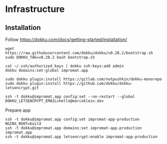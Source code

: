 # Infrastructure

## Installation

Follow https://dokku.com/docs/getting-started/installation/

```
wget https://raw.githubusercontent.com/dokku/dokku/v0.28.2/bootstrap.sh
sudo DOKKU_TAG=v0.28.2 bash bootstrap.sh
```

```
cat ~/.ssh/authorized_keys | dokku ssh-keys:add admin
dokku domains:set-global impromat.app
```

```
sudo dokku plugin:install https://gitlab.com/notpushkin/dokku-monorepo
sudo dokku plugin:install https://github.com/dokku/dokku-letsencrypt.git

ssh -t dokku@impromat.app config:set --no-restart --global DOKKU_LETSENCRYPT_EMAIL=hello@marcoklein.dev
```

Prepare app

```
ssh -t dokku@impromat.app config:set impromat-app-production NGINX_ROOT=build
ssh -t dokku@impromat.app domains:set impromat-app-production impromat.app
ssh -t dokku@impromat.app letsencrypt:enable impromat-app-production
```
